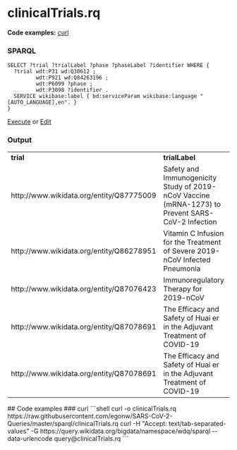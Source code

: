 # clinicalTrials.rq
**Code examples:** [curl](#curl)
### SPARQL
```sparql
SELECT ?trial ?trialLabel ?phase ?phaseLabel ?identifier WHERE {
  ?trial wdt:P31 wd:Q30612 ;
         wdt:P921 wd:Q84263196 ;
         wdt:P6099 ?phase ;
         wdt:P3098 ?identifier .
  SERVICE wikibase:label { bd:serviceParam wikibase:language "[AUTO_LANGUAGE],en". }
}
```
[Execute](https://query.wikidata.org/embed.html#SELECT%20%3Ftrial%20%3FtrialLabel%20%3Fphase%20%3FphaseLabel%20%3Fidentifier%20WHERE%20%7B%0A%20%20%3Ftrial%20wdt%3AP31%20wd%3AQ30612%20%3B%0A%20%20%20%20%20%20%20%20%20wdt%3AP921%20wd%3AQ84263196%20%3B%0A%20%20%20%20%20%20%20%20%20wdt%3AP6099%20%3Fphase%20%3B%0A%20%20%20%20%20%20%20%20%20wdt%3AP3098%20%3Fidentifier%20.%0A%20%20SERVICE%20wikibase%3Alabel%20%7B%20bd%3AserviceParam%20wikibase%3Alanguage%20%22%5BAUTO_LANGUAGE%5D%2Cen%22.%20%7D%0A%7D%0A) or [Edit](https://query.wikidata.org/#SELECT%20%3Ftrial%20%3FtrialLabel%20%3Fphase%20%3FphaseLabel%20%3Fidentifier%20WHERE%20%7B%0A%20%20%3Ftrial%20wdt%3AP31%20wd%3AQ30612%20%3B%0A%20%20%20%20%20%20%20%20%20wdt%3AP921%20wd%3AQ84263196%20%3B%0A%20%20%20%20%20%20%20%20%20wdt%3AP6099%20%3Fphase%20%3B%0A%20%20%20%20%20%20%20%20%20wdt%3AP3098%20%3Fidentifier%20.%0A%20%20SERVICE%20wikibase%3Alabel%20%7B%20bd%3AserviceParam%20wikibase%3Alanguage%20%22%5BAUTO_LANGUAGE%5D%2Cen%22.%20%7D%0A%7D%0A)


### Output
<table>
  <tr>
    <td><b>trial</b></td>
    <td><b>trialLabel</b></td>
    <td><b>phase</b></td>
    <td><b>phaseLabel</b></td>
    <td><b>identifier</b></td>
  </tr>
  <tr>
    <td>http://www.wikidata.org/entity/Q87775009</td>
    <td>Safety and Immunogenicity Study of 2019-nCoV Vaccine (mRNA-1273) to Prevent SARS-CoV-2 Infection</td>
    <td>http://www.wikidata.org/entity/Q42824069</td>
    <td>phase I clinical trial</td>
    <td>NCT04283461</td>
  </tr>
  <tr>
    <td>http://www.wikidata.org/entity/Q86278951</td>
    <td>Vitamin C Infusion for the Treatment of Severe 2019-nCoV Infected Pneumonia</td>
    <td>http://www.wikidata.org/entity/Q42824440</td>
    <td>phase II clinical trial</td>
    <td>NCT04264533</td>
  </tr>
  <tr>
    <td>http://www.wikidata.org/entity/Q87076423</td>
    <td>Immunoregulatory Therapy for 2019-nCoV</td>
    <td>http://www.wikidata.org/entity/Q42824440</td>
    <td>phase II clinical trial</td>
    <td>NCT04268537</td>
  </tr>
  <tr>
    <td>http://www.wikidata.org/entity/Q87078691</td>
    <td>The Efficacy and Safety of Huai er in the Adjuvant Treatment of COVID-19</td>
    <td>http://www.wikidata.org/entity/Q42824440</td>
    <td>phase II clinical trial</td>
    <td>NCT04291053</td>
  </tr>
  <tr>
    <td>http://www.wikidata.org/entity/Q87078691</td>
    <td>The Efficacy and Safety of Huai er in the Adjuvant Treatment of COVID-19</td>
    <td>http://www.wikidata.org/entity/Q42824827</td>
    <td>phase III clinical trial</td>
    <td>NCT04291053</td>
  </tr>
</table>
## Code examples
### curl
```shell
curl -o clinicalTrials.rq https://raw.githubusercontent.com/egonw/SARS-CoV-2-Queries/master/sparql/clinicalTrials.rq
curl -H "Accept: text/tab-separated-values" -G https://query.wikidata.org/bigdata/namespace/wdq/sparql --data-urlencode query@clinicalTrials.rq
```
